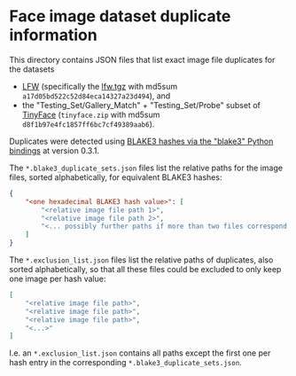 # Face image dataset duplicate information

This directory contains JSON files that list exact image file duplicates for the datasets

* [LFW](https://vis-www.cs.umass.edu/lfw/) (specifically the [lfw.tgz](http://vis-www.cs.umass.edu/lfw/lfw.tgz) with md5sum `a17d05bd522c52d84eca14327a23d494`), and
* the "Testing_Set/Gallery_Match" + "Testing_Set/Probe" subset of [TinyFace](https://qmul-tinyface.github.io/) (`tinyface.zip` with md5sum `d8f1b97e4fc1857ff6bc7cf49389aab6`).

Duplicates were detected using [BLAKE3 hashes via the "blake3" Python bindings](https://pypi.org/project/blake3/) at version 0.3.1.

The `*.blake3_duplicate_sets.json` files list the relative paths for the image files, sorted alphabetically, for equivalent BLAKE3 hashes:

```json
{
    "<one hexadecimal BLAKE3 hash value>": [
        "<relative image file path 1>",
        "<relative image file path 2>",
        "<... possibly further paths if more than two files correspond to the same hash ...>"
    ]
}
```

The `*.exclusion_list.json` files list the relative paths of duplicates, also sorted alphabetically, so that all these files could be excluded to only keep one image per hash value:


```json
[
    "<relative image file path>",
    "<relative image file path>",
    "<relative image file path>",
    "<...>"
]
```

I.e. an `*.exclusion_list.json` contains all paths except the first one per hash entry in the corresponding `*.blake3_duplicate_sets.json`.
